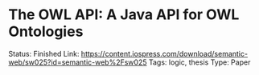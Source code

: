 # The OWL API: A Java API for OWL Ontologies

Status: Finished
Link: https://content.iospress.com/download/semantic-web/sw025?id=semantic-web%2Fsw025
Tags: logic, thesis
Type: Paper
